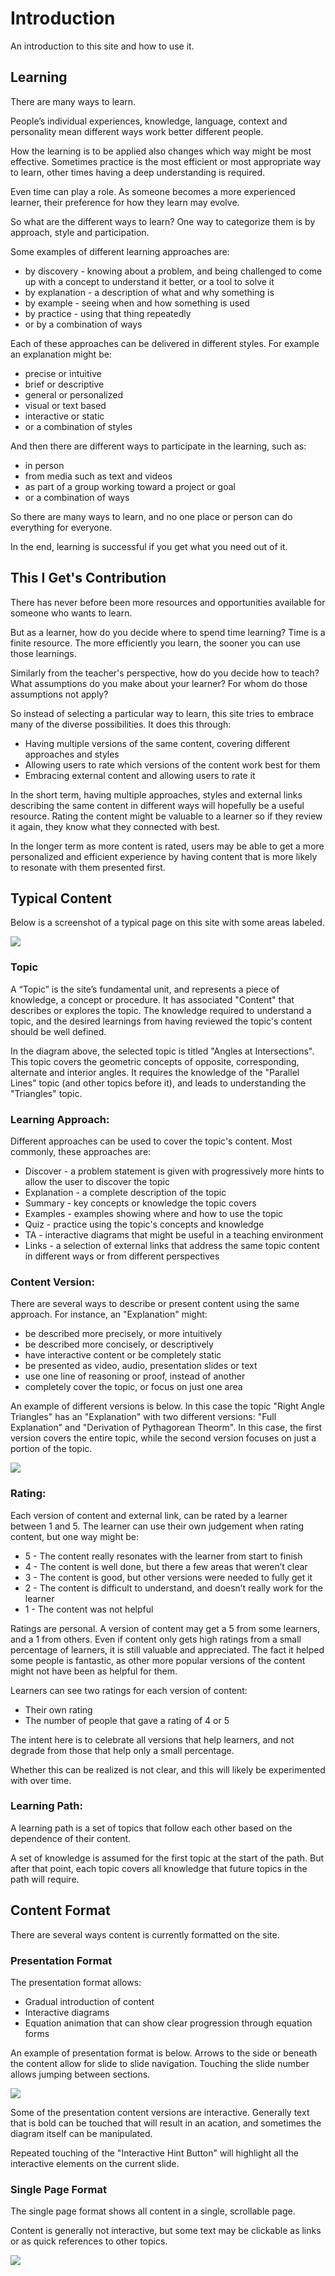# Introduction

<html><div class=information__subtitle>An introduction to this site and how to use it.</div></html>

## Learning
There are many ways to learn.

People’s individual experiences, knowledge, language, context and personality mean different ways work better different people.

How the learning is to be applied also changes which way might be most effective. Sometimes practice is the most efficient or most appropriate way to learn, other times having a deep understanding is required.

Even time can play a role. As someone becomes a more experienced learner, their preference for how they learn may evolve.

So what are the different ways to learn? One way to categorize them is by approach, style and participation.

Some examples of different learning approaches are:

* by discovery - knowing about a problem, and being challenged to come up with a concept to understand it better, or a tool to solve it
* by explanation - a description of what and why something is
* by example - seeing when and how something is used
* by practice - using that thing repeatedly
* or by a combination of ways

Each of these approaches can be delivered in different styles. For example an explanation might be:

* precise or intuitive
* brief or descriptive
* general or personalized
* visual or text based
* interactive or static
* or a combination of styles

And then there are different ways to participate in the learning, such as:

* in person
* from media such as text and videos
* as part of a group working toward a project or goal
* or a combination of ways

So there are many ways to learn, and no one place or person can do everything for everyone.

In the end, learning is successful if you get what you need out of it.


## This I Get's Contribution

There has never before been more resources and opportunities available for someone who wants to learn.

But as a learner, how do you decide where to spend time learning? Time is a finite resource. The more efficiently you learn, the sooner you can use those learnings.

Similarly from the teacher's perspective, how do you decide how to teach? What assumptions do you make about your learner? For whom do those assumptions not apply?

So instead of selecting a particular way to learn, this site tries to embrace many of the diverse possibilities. It does this through:

* Having multiple versions of the same content, covering different approaches and styles
* Allowing users to rate which versions of the content work best for them
* Embracing external content and allowing users to rate it

In the short term, having multiple approaches, styles and external links describing the same content in different ways will hopefully be a useful resource. Rating the content might be valuable to a learner so if they review it again, they know what they connected with best.

In the longer term as more content is rated, users may be able to get a more personalized and efficient experience by having content that is more likely to resonate with them presented first.

<!-- 
## This site

Many sources of information such as textbooks, videos and websites will present content in one way particular to that source. If the content is not clear for a learner, it is up to them to search for other sources of the same information that might be more useful.

In contrast, this site tries to present several versions of the same content to a learner, including links to external sources of similar information. Each version of content and external link can be rated by the learners. The hope is learners will more quickly find a version of content that works for them, allowing them to learn more efficiently.

This page highlights the site's features as a way to introduce what the site is and how to use it. -->

## Typical Content

Below is a screenshot of a typical page on this site with some areas labeled.

![](example.png)

### Topic
A “Topic” is the site’s fundamental unit, and represents a piece of knowledge, a concept or procedure. It has associated "Content" that describes or explores the topic. The knowledge required to understand a topic, and the desired learnings from having reviewed the topic's content should be well defined.

In the diagram above, the selected topic is titled "Angles at Intersections". This topic covers the geometric concepts of opposite, corresponding, alternate and interior angles. It requires the knowledge of the "Parallel Lines" topic (and other topics before it), and leads to understanding the "Triangles" topic.

### Learning Approach:
Different approaches can be used to cover the topic's content. Most commonly, these approaches are:

* Discover - a problem statement is given with progressively more hints to allow the user to discover the topic
* Explanation - a complete description of the topic
* Summary - key concepts or knowledge the topic covers
* Examples - examples showing where and how to use the topic
* Quiz - practice using the topic's concepts and knowledge
* TA - interactive diagrams that might be useful in a teaching environment
* Links - a selection of external links that address the same topic content in different ways or from different perspectives

### Content Version:

There are several ways to describe or present content using the same approach. For instance, an "Explanation" might:

* be described more precisely, or more intuitively
* be described more concisely, or descriptively
* have interactive content or be completely static
* be presented as video, audio, presentation slides or text
* use one line of reasoning or proof, instead of another
* completely cover the topic, or focus on just one area

An example of different versions is below. In this case the topic "Right Angle Triangles" has an "Explanation" with two different versions: "Full Explanation" and "Derivation of Pythagorean Theorm". In this case, the first version covers the entire topic, while the second version focuses on just a portion of the topic.

![](version.png)


### Rating:
Each version of content and external link, can be rated by a learner between 1 and 5. The learner can use their own judgement when rating content, but one way might be:
* 5 - The content really resonates with the learner from start to finish
* 4 - The content is well done, but there a few areas that weren’t clear
* 3 - The content is good, but other versions were needed to fully get it
* 2 - The content is difficult to understand, and doesn’t really work for the learner
* 1 - The content was not helpful

Ratings are personal. A version of content may get a 5 from some learners, and a 1 from others. Even if content only gets high ratings from a small percentage of learners, it is still valuable and appreciated. The fact it helped some people is fantastic, as other more popular versions of the content might not have been as helpful for them.

Learners can see two ratings for each version of content:
* Their own rating
* The number of people that gave a rating of 4 or 5

The intent here is to celebrate all versions that help learners, and not degrade from those that help only a small percentage.

Whether this can be realized is not clear, and this will likely be experimented with over time.

### Learning Path:
A learning path is a set of topics that follow each other based on the dependence of their content.

A set of knowledge is assumed for the first topic at the start of the path. But after that point, each topic covers all knowledge that future topics in the path will require.


## Content Format

There are several ways content is currently formatted on the site.

### Presentation Format

The presentation format allows:
* Gradual introduction of content
* Interactive diagrams
* Equation animation that can show clear progression through equation forms

An example of presentation format is below. Arrows to the side or beneath the content allow for slide to slide navigation. Touching the slide number allows jumping between sections.

![](presentation.png)

Some of the presentation content versions are interactive. Generally text that is bold can be touched that will result in an acation, and sometimes the diagram itself can be manipulated.

Repeated touching of the "Interactive Hint Button" will highlight all the interactive elements on the current slide.

### Single Page Format

The single page format shows all content in a single, scrollable page.

Content is generally not interactive, but some text may be clickable as links or as quick references to other topics.

![](singlepage.png)